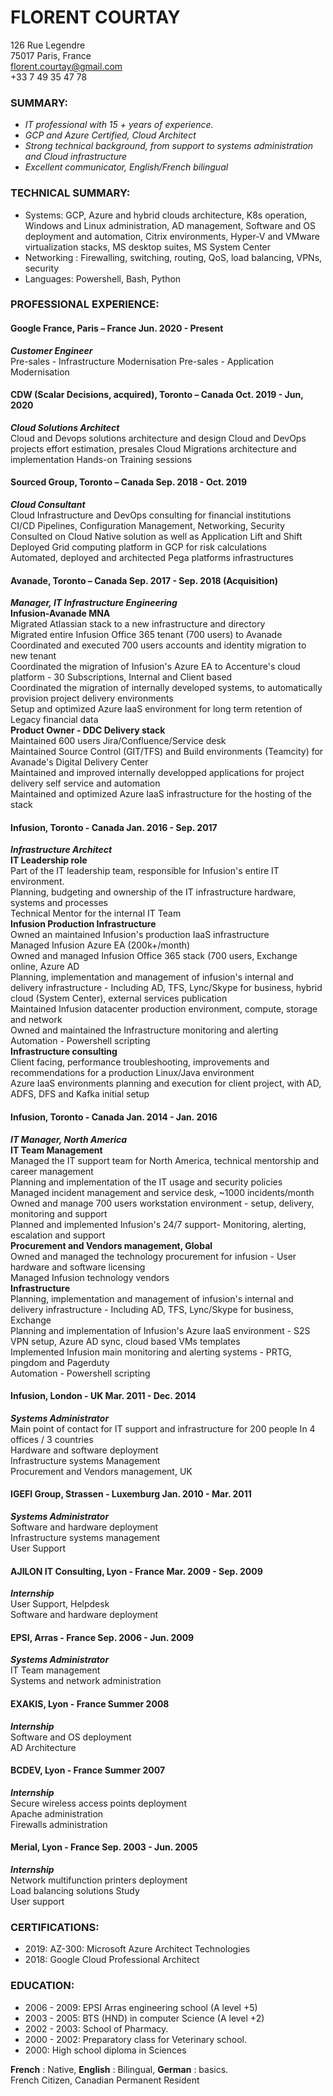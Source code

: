 # FLORENT COURTAY

126 Rue Legendre  
75017 Paris, France  
florent.courtay@gmail.com   
+33 7 49 35 47 78  

### SUMMARY:

- _IT professional with 15 + years of experience._
- _GCP and Azure Certified, Cloud Architect_
- _Strong technical background, from support to systems administration and Cloud infrastructure_
- _Excellent communicator, English/French bilingual_

### TECHNICAL SUMMARY:

* Systems: GCP, Azure and hybrid clouds architecture, K8s operation, Windows and Linux administration,
AD management, Software and OS deployment and automation, Citrix environments, Hyper-V and
VMware virtualization stacks, MS desktop suites, MS System Center
* Networking : Firewalling, switching, routing, QoS, load balancing, VPNs, security
* Languages: Powershell, Bash, Python

### PROFESSIONAL EXPERIENCE:
#### Google France, Paris – France Jun. 2020 - Present
**_Customer Engineer_**  
Pre-sales - Infrastructure Modernisation
Pre-sales - Application Modernisation

#### CDW (Scalar Decisions, acquired), Toronto – Canada Oct. 2019 - Jun, 2020
**_Cloud Solutions Architect_**  
Cloud and Devops solutions architecture and design
Cloud and DevOps projects effort estimation, presales
Cloud Migrations architecture and implementation
Hands-on Training sessions

#### Sourced Group, Toronto – Canada Sep. 2018 - Oct. 2019
**_Cloud Consultant_**  
Cloud Infrastructure and DevOps consulting for financial institutions  
CI/CD Pipelines, Configuration Management, Networking, Security  
Consulted on Cloud Native solution as well as Application Lift and Shift  
Deployed Grid computing platform in GCP for risk calculations  
Automated, deployed and architected Pega platforms infrastructures  

#### Avanade, Toronto – Canada Sep. 2017 - Sep. 2018 (Acquisition)
**_Manager, IT Infrastructure Engineering_**  
**Infusion-Avanade MNA**  
Migrated Atlassian stack to a new infrastructure and directory  
Migrated entire Infusion Office 365 tenant (700 users) to Avanade  
Coordinated and executed 700 users accounts and identity migration to new tenant  
Coordinated the migration of Infusion's Azure EA to Accenture's cloud platform - 30 Subscriptions, Internal and Client based  
Coordinated the migration of internally developed systems, to automatically provision project delivery environments  
Setup and optimized Azure IaaS environment for long term retention of Legacy financial data  
**Product Owner - DDC Delivery stack**  
Maintained 600 users Jira/Confluence/Service desk  
Maintained Source Control (GIT/TFS) and Build environments (Teamcity) for Avanade's Digital Delivery Center  
Maintained and improved internally developped applications for project delivery self service and automation  
Maintained and optimized Azure IaaS infrastructure for the hosting of the stack  

#### Infusion, Toronto - Canada Jan. 2016 - Sep. 2017
**_Infrastructure Architect_**  
**IT Leadership role**  
Part of the IT leadership team, responsible for Infusion's entire IT environment.  
Planning, budgeting and ownership of the IT infrastructure hardware, systems and processes  
Technical Mentor for the internal IT Team  
**Infusion Production Infrastructure**  
Owned an maintained Infusion's production IaaS infrastructure  
Managed Infusion Azure EA (200k+/month)  
Owned and managed Infusion Office 365 stack (700 users, Exchange online, Azure AD  
Planning, implementation and management of infusion's internal and delivery infrastructure - Including AD, TFS, Lync/Skype for business, hybrid cloud (System Center), external services publication  
Maintained Infusion datacenter production environment, compute, storage and network  
Owned and maintained the Infrastructure monitoring and alerting  
Automation - Powershell scripting  
**Infrastructure consulting**  
Client facing, performance troubleshooting, improvements and recommendations for a production Linux/Java environment  
Azure IaaS environments planning and execution for client project, with AD, ADFS, DFS and Kafka initial setup  

#### Infusion, Toronto - Canada Jan. 2014 - Jan. 2016  
**_IT Manager, North America_**  
**IT Team Management**  
Managed the IT support team for North America, technical mentorship and career management  
Planning and implementation of the IT usage and security policies  
Managed incident management and service desk, ~1000 incidents/month  
Owned and manage 700 users workstation environment - setup, delivery, monitoring and support  
Planned and implemented Infusion's 24/7 support- Monitoring, alerting, escalation and support  
**Procurement and Vendors management, Global**  
Owned and managed the technology procurement for infusion - User hardware and software licensing  
Managed Infusion technology vendors  
**Infrastructure**  
Planning, implementation and management of infusion's internal and delivery infrastructure - Including AD, TFS, Lync/Skype for business, Exchange  
Planning and implementation of Infusion's Azure IaaS environment - S2S VPN setup, Azure AD sync, cloud based VMs templates  
Implemented Infusion main monitoring and alerting systems - PRTG, pingdom and Pagerduty  
Automation - Powershell scripting  

#### Infusion, London - UK Mar. 2011 - Dec. 2014
**_Systems Administrator_**  
Main point of contact for IT support and infrastructure for 200 people In 4 offices / 3 countries  
Hardware and software deployment  
Infrastructure systems Management  
Procurement and Vendors management, UK  

#### IGEFI Group, Strassen - Luxemburg Jan. 2010 - Mar. 2011
**_Systems Administrator_**  
Software and hardware deployment  
Infrastructure systems management  
User Support  

#### AJILON IT Consulting, Lyon - France Mar. 2009 - Sep. 2009  
**_Internship_**  
User Support, Helpdesk  
Software and hardware deployment  

#### EPSI, Arras - France Sep. 2006 - Jun. 2009
**_Systems Administrator_**  
IT Team management  
Systems and network administration  

#### EXAKIS, Lyon - France Summer 2008
**_Internship_**  
Software and OS deployment  
AD Architecture  

#### BCDEV, Lyon - France Summer 2007
**_Internship_**  
Secure wireless access points deployment  
Apache administration  
Firewalls administration  

#### Merial, Lyon - France Sep. 2003 - Jun. 2005
**_Internship_**  
Network multifunction printers deployment  
Load balancing solutions Study  
User support  
### CERTIFICATIONS:
- 2019: AZ-300: Microsoft Azure Architect Technologies
- 2018: Google Cloud Professional Architect

### EDUCATION:
- 2006 - 2009: EPSI Arras engineering school (A level +5)
- 2003 - 2005: BTS (HND) in computer Science (A level +2)
- 2002 - 2003: School of Pharmacy.
- 2000 - 2002: Preparatory class for Veterinary school.
- 2000: High school diploma in Sciences


**French** : Native, **English** : Bilingual, **German** : basics.  
French Citizen, Canadian Permanent Resident  
